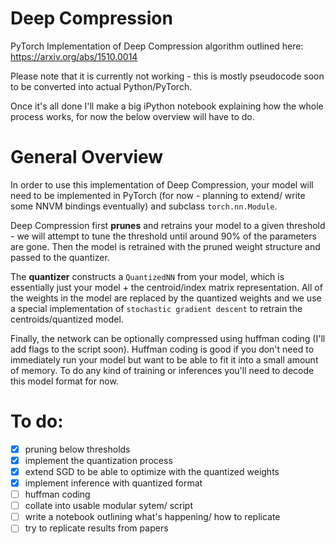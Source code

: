 # Deep Compression
PyTorch Implementation of Deep Compression algorithm outlined here: https://arxiv.org/abs/1510.0014

Please note that it is currently not working - this is mostly pseudocode soon to be converted into actual Python/PyTorch.

Once it's all done I'll make a big iPython notebook explaining how the whole process works, for now the below overview will have to do.

# General Overview
In order to use this implementation of Deep Compression, your model will need to be implemented in PyTorch (for now - planning to extend/ write some NNVM bindings eventually) and subclass `torch.nn.Module`.

Deep Compression first **prunes** and retrains your model to a given threshold - we will attempt to tune the threshold until around 90% of the parameters are gone. Then the model is retrained with the pruned weight structure and passed to the quantizer.

The **quantizer** constructs a `QuantizedNN` from your model, which is essentially just your model + the centroid/index matrix representation. All of the weights in the model are replaced by the quantized weights and we use a special implementation of `stochastic gradient descent` to retrain the centroids/quantized model.

Finally, the network can be optionally compressed using huffman coding (I'll add flags to the script soon). Huffman coding is good if you don't need to immediately run your model but want to be able to fit it into a small amount of memory. To do any kind of training or inferences you'll need to decode this model format for now.    

# To do:
- [x] pruning below thresholds
- [x] implement the quantization process
- [x] extend SGD to be able to optimize with the quantized weights
- [x] implement inference with quantized format
- [ ] huffman coding
- [ ] collate into usable modular sytem/ script
- [ ] write a notebook outlining what's happening/ how to replicate
- [ ] try to replicate results from papers
